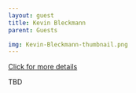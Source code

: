 ```yaml
---
layout: guest
title: Kevin Bleckmann
parent: Guests

img: Kevin-Bleckmann-thumbnail.png
---
```




<div class="badge-base LI-profile-badge" data-locale="en_US" data-size="medium" data-theme="light" data-type="VERTICAL" data-vanity="kevinbleckmann" data-version="v1"><a class="badge-base__link LI-simple-link" href="https://www.linkedin.com/in/kevinbleckmann?trk=profile-badge">Click for more details</a></div>


TBD
